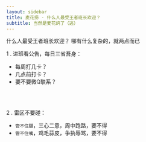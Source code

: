```yaml
---
layout: sidebar
title: 麦花捞 - 什么人最受王者班长欢迎？
subtitle: 当然是麦花鸽了（逃）
---
```


什么人最受王者班长欢迎？
哪有什么复杂的，就两点而已<br>

1 . 进班看公告，每日三省吾身：<br>
- 每周打几卡？
- 几点前打卡？
- 要不要微Q联系？

<br><br>

2 . 雷区不要碰：<br>
- `管不住腿`，三心二意，周中跑路，要不得
- `管不住嘴`，鸡毛蒜皮，争执辱骂，要不得


